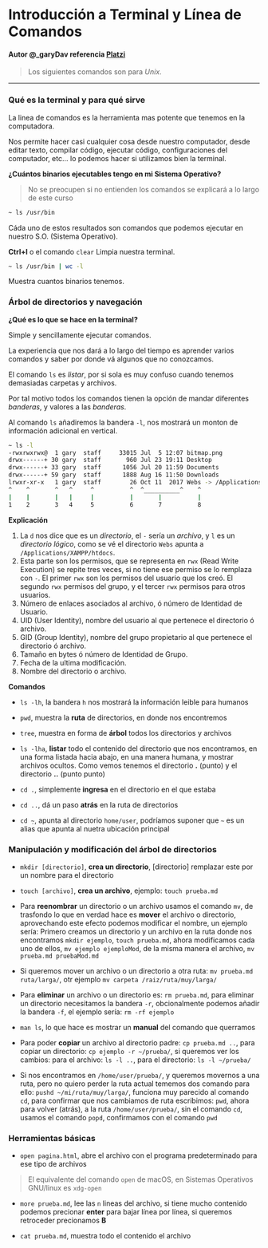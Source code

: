 # Introducción a Terminal y Línea de Comandos

#### Autor @_garyDav referencia [Platzi](https://platzi.com/cursos/terminal/)

>Los siguientes comandos son para _Unix_.

---

### Qué es la terminal y para qué sirve

La linea de comandos es la herramienta mas potente que tenemos en la computadora.

Nos permite hacer casi cualquier cosa desde nuestro computador, desde editar texto, compilar código, ejecutar código, configuraciones del computador, etc... lo podemos hacer si utilizamos bien la terminal.

__¿Cuántos binarios ejecutables tengo en mi Sistema Operativo?__

>No se preocupen si no entienden los comandos se explicará a lo largo de este curso

```bash
~ ls /usr/bin
```

Cáda uno de estos resultados son comandos que podemos ejecutar en nuestro S.O. (Sistema Operativo).

__Ctrl+l__ o el comando `clear` Limpia nuestra terminal.

```bash
~ ls /usr/bin | wc -l
```

Muestra cuantos binarios tenemos.

### Árbol de directorios y navegación

__¿Qué es lo que se hace en la terminal?__

Simple y sencillamente ejecutar comandos.

La experiencia que nos dará a lo largo del tiempo es aprender varios comandos y saber por donde vá algunos que no conozcamos.

El comando `ls` es _listar_, por si sola es muy confuso cuando tenemos demasiadas carpetas y archivos.

Por tal motivo todos los comandos tienen la opción de mandar diferentes _banderas_, y valores a las _banderas_.

Al comando `ls` añadiremos la bandera `-l`, nos mostrará un monton de información adicional en vertical.

```bash
~ ls -l
-rwxrwxrwx@  1 gary  staff     33015 Jul  5 12:07 bitmap.png
drwx------+ 30 gary  staff       960 Jul 23 19:11 Desktop
drwx------+ 33 gary  staff      1056 Jul 20 11:59 Documents
drwx------+ 59 gary  staff      1888 Aug 16 11:50 Downloads
lrwxr-xr-x   1 gary  staff        26 Oct 11  2017 Webs -> /Applications/XAMPP/htdocs
^    ^       ^   ^     ^          ^  ^__________^    ^
|    |       |   |     |          |       |          |
1    2       3   4     5          6       7          8
```

__Explicación__

1. La `d` nos dice que es un _directorio_, el `-` sería un _archivo_, y `l` es un _directorio lógico_, como se vé el directorio `Webs` apunta a `/Applications/XAMPP/htdocs`.
2. Esta parte son los permisos, que se representa en `rwx` (Read Write Execution) se repite tres veces, si no tiene ese permiso se lo remplaza con `-`. El primer `rwx` son los permisos del usuario que los creó. El segundo `rwx` permisos del grupo, y el tercer `rwx` permisos para otros usuarios.
3. Número de enlaces asociados al archivo, ó número de Identidad de Usuario.
4. UID (User Identity), nombre del usuario al que pertenece el directorio ó archivo.
5. GID (Group Identity), nombre del grupo propietario al que pertenece el directorio ó archivo.
6. Tamaño en bytes ó número de Identidad de Grupo.
7. Fecha de la ultima modificación.
8. Nombre del directorio o archivo.

__Comandos__

* `ls -lh`, la bandera `h` nos mostrará la información leible para humanos

* `pwd`, muestra la __ruta__ de directorios, en donde nos encontremos

* `tree`, muestra en forma de __árbol__ todos los directorios y archivos

* `ls -lha`, __listar__ todo el contenido del directorio que nos encontramos, en una forma listada hacia abajo, en una manera humana, y mostrar archivos ocultos. Como vemos tenemos el directorio __.__ (punto) y el directorio __..__ (punto punto)

* `cd .`, simplemente __ingresa__ en el directorio en el que estaba

* `cd ..`, dá un paso __atrás__ en la ruta de directorios

* `cd ̣~`, apunta al directorio `home/user`, podríamos suponer que `~` es un alias que apunta al nuetra ubicación principal

### Manipulación y modificación del árbol de directorios

* `mkdir [directorio]`, __crea un directorio__, [directorio] remplazar este por un nombre para el directorio

* `touch [archivo]`, __crea un archivo__, ejemplo: `touch prueba.md`

* Para __reenombrar__ un directorio o un archivo usamos el comando `mv`, de trasfondo lo que en verdad hace es __mover__ el archivo o directorio, aprovechando este efecto podemos modificar el nombre, un ejemplo sería: Primero creamos un directorio y un archivo en la ruta donde nos encontramos `mkdir ejemplo`, `touch prueba.md`, ahora modificamos cada uno de ellos, `mv ejemplo ejemploMod`, de la misma manera el archivo, `mv prueba.md pruebaMod.md`

* Si queremos mover un archivo o un directorio a otra ruta: `mv prueba.md ruta/larga/`, otr ejemplo `mv carpeta /raiz/ruta/muy/larga/`

* Para __eliminar__ un archivo o un directorio es: `rm prueba.md`, para eliminar un directorio necesitamos la bandera `-r`, obcionalmente podemos añadir la bandera `-f`, el ejemplo sería: `rm -rf ejemplo`

* `man ls`, lo que hace es mostrar un __manual__ del comando que querramos

* Para poder __copiar__ un archivo al directorio padre: `cp prueba.md ..`, para copiar un directorio: `cp ejemplo -r ~/prueba/`, si queremos ver los cambios: para el archivo: `ls -l ..`, para el directorio: `ls -l ~/prueba/`

* Si nos encontramos en `/home/user/prueba/`, y queremos movernos a una ruta, pero no quiero perder la ruta actual tememos dos comando para ello: `pushd ~/mi/ruta/muy/larga/`, funciona muy parecido al comando `cd`, para confirmar que nos cambiamos de ruta escribimos: `pwd`, ahora para volver (atrás), a la ruta `/home/user/prueba/`, sin el comando `cd`, usamos el comando `popd`, confirmamos con el comando `pwd`

### Herramientas básicas

* `open pagina.html`, abre el archivo con el programa predeterminado para ese tipo de archivos

>El equivalente del comando `open` de macOS, en Sistemas Operativos GNU/linux es `xdg-open`

* `more prueba.md`, lee las `n` lineas del archivo, si tiene mucho contenido podemos precionar __enter__ para bajar línea por línea, si queremos retroceder precionamos __B__

* `cat prueba.md`, muestra todo el contenido el archivo


